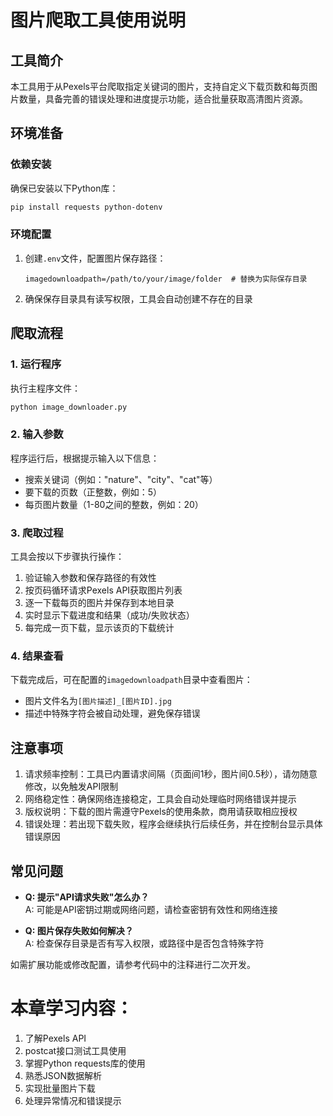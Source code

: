 # 图片爬取工具使用说明

## 工具简介
本工具用于从Pexels平台爬取指定关键词的图片，支持自定义下载页数和每页图片数量，具备完善的错误处理和进度提示功能，适合批量获取高清图片资源。

## 环境准备

### 依赖安装
确保已安装以下Python库：
```bash
pip install requests python-dotenv
```

### 环境配置
1. 创建`.env`文件，配置图片保存路径：
   ```env
   imagedownloadpath=/path/to/your/image/folder  # 替换为实际保存目录
   ```
2. 确保保存目录具有读写权限，工具会自动创建不存在的目录

## 爬取流程

### 1. 运行程序
执行主程序文件：
```bash
python image_downloader.py
```

### 2. 输入参数
程序运行后，根据提示输入以下信息：
- 搜索关键词（例如："nature"、"city"、"cat"等）
- 要下载的页数（正整数，例如：5）
- 每页图片数量（1-80之间的整数，例如：20）

### 3. 爬取过程
工具会按以下步骤执行操作：
1. 验证输入参数和保存路径的有效性
2. 按页码循环请求Pexels API获取图片列表
3. 逐一下载每页的图片并保存到本地目录
4. 实时显示下载进度和结果（成功/失败状态）
5. 每完成一页下载，显示该页的下载统计

### 4. 结果查看
下载完成后，可在配置的`imagedownloadpath`目录中查看图片：
- 图片文件名为`[图片描述]_[图片ID].jpg`
- 描述中特殊字符会被自动处理，避免保存错误

## 注意事项
1. 请求频率控制：工具已内置请求间隔（页面间1秒，图片间0.5秒），请勿随意修改，以免触发API限制
2. 网络稳定性：确保网络连接稳定，工具会自动处理临时网络错误并提示
3. 版权说明：下载的图片需遵守Pexels的使用条款，商用请获取相应授权
4. 错误处理：若出现下载失败，程序会继续执行后续任务，并在控制台显示具体错误原因

## 常见问题
- **Q: 提示"API请求失败"怎么办？**  
  A: 可能是API密钥过期或网络问题，请检查密钥有效性和网络连接

- **Q: 图片保存失败如何解决？**  
  A: 检查保存目录是否有写入权限，或路径中是否包含特殊字符

如需扩展功能或修改配置，请参考代码中的注释进行二次开发。

# 本章学习内容：
1. 了解Pexels API
2. postcat接口测试工具使用
3. 掌握Python requests库的使用
4. 熟悉JSON数据解析
5. 实现批量图片下载
6. 处理异常情况和错误提示
